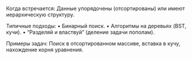 Когда встречается: Данные упорядочены (отсортированы) или имеют иерархическую структуру.

Типичные подходы:
	•	Бинарный поиск.
	•	Алгоритмы на деревьях (BST, кучи).
	•	“Разделяй и властвуй” (деление задачи пополам).

Примеры задач: Поиск в отсортированном массиве, вставка в кучу, нахождение корня уравнения.